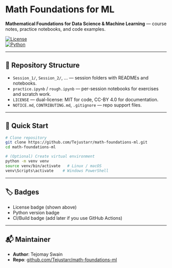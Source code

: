 # Math Foundations for ML

**Mathematical Foundations for Data Science & Machine Learning** — course notes, practice notebooks, and code examples.

[![License](https://img.shields.io/badge/License-MIT%2BCC--BY-blue.svg)](LICENSE)  
[![Python](https://img.shields.io/badge/python-3.8%2B-blue.svg)](https://www.python.org/)

---

## 📂 Repository Structure

- `Session_1/`, `Session_2/`, ... — session folders with READMEs and notebooks.  
- `practice.ipynb` / `rough.ipynb` — per-session notebooks for exercises and scratch work.  
- `LICENSE` — dual-license: MIT for code, CC-BY 4.0 for documentation.  
- `NOTICE.md`, `CONTRIBUTING.md`, `.gitignore` — repo support files.  

---

## 🚀 Quick Start

```bash
# Clone repository
git clone https://github.com/Tejustarr/math-foundations-ml.git
cd math-foundations-ml

# (Optional) Create virtual environment
python -m venv venv
source venv/bin/activate   # Linux / macOS
venv\Scripts\activate    # Windows PowerShell
```

---

## 🏷️ Badges

- License badge (shown above)  
- Python version badge  
- CI/Build badge (add later if you use GitHub Actions)  

---

## 📬 Maintainer

- **Author**: Tejomay Swain  
- **Repo**: [github.com/Tejustarr/math-foundations-ml](https://github.com/Tejustarr/math-foundations-ml)
